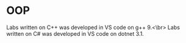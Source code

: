 # OOP
Labs written on C++ was developed in VS code on g++ 9.<\br>
Labs written on C# was developed in VS code on dotnet 3.1.
